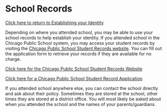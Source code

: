 # School Records

[Click here to return to Establishing your Identity]

Depending on where you attended school, you may be able to use your school records to help establish your identity.  If you attended school in the Chicago Public School system, you may access your student records by visiting the [Chicago Public School Student Records website].  You can fill out the application form to retrieve your records if they are available for no charge.

[Click here for the Chicago Public School Student Records Website]

[Click here for a Chicago Public School Student Record Application]

If you attended school anywhere else, you can contact the school directly and ask about their policy.  Sometimes they are stored at the school, other times they are stored at a district office.  You will most likely be asked about when you attended the school and the names of your parents/guardians.

[Click here to return to Establishing your Identity]: ./EstablishingIdentity.html
[Chicago Public School Student Records website]: http://www.cps.edu/About_CPS/Departments/Pages/StudentRecords.aspx
[Click here for the Chicago Public School Student Records Website]: http://www.cps.edu/About_CPS/Departments/Pages/StudentRecords.aspx
[Click here for a Chicago Public School Student Record Application]: http://www.cps.edu/About_CPS/Departments/Documents/ApplicationforStudentRecords.pdf

